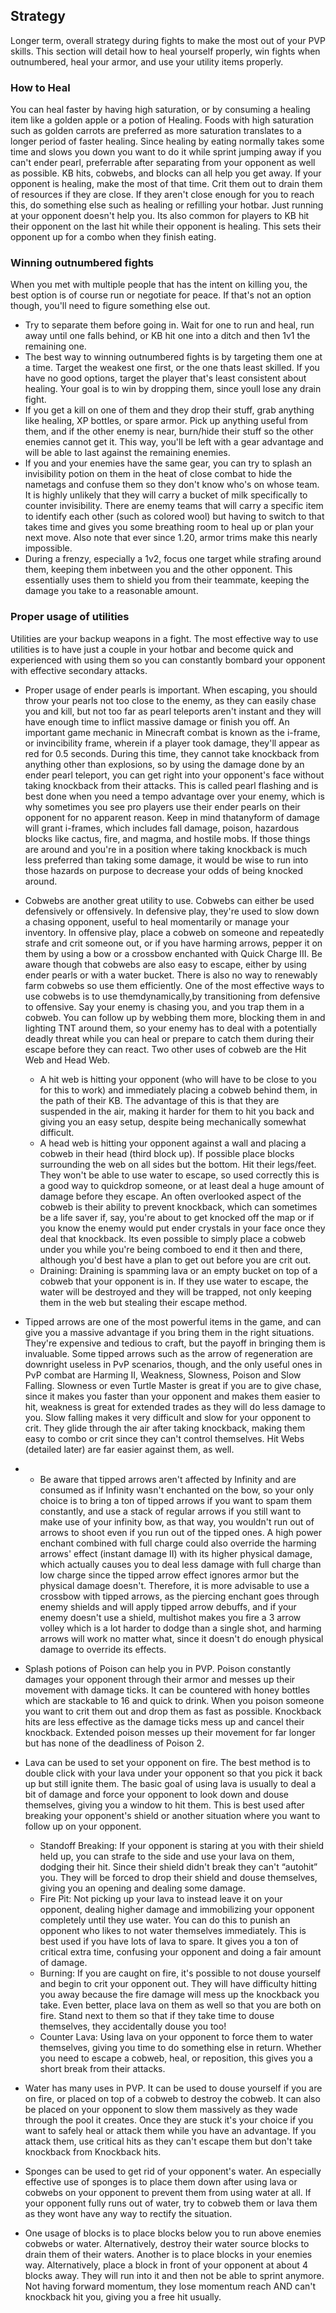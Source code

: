 ## Strategy
Longer term, overall strategy during fights to make the most out of your PVP skills. This section will detail how to heal yourself properly, win fights when outnumbered, heal your armor, and use your utility items properly.

### How to Heal
You can heal faster by having high saturation, or by consuming a healing item like a golden apple or a potion of Healing. Foods with high saturation such as golden carrots are preferred as more saturation translates to a longer period of faster healing. Since healing by eating normally takes some time and slows you down you want to do it while sprint jumping away if you can't ender pearl, preferrable after separating from your opponent as well as possible. KB hits, cobwebs, and blocks can all help you get away. If your opponent is healing, make the most of that time. Crit them out to drain them of resources if they are close. If they aren't close enough for you to reach this, do something else such as healing or refilling your hotbar. Just running at your opponent doesn't help you. Its also common for players to KB hit their opponent on the last hit while their opponent is healing. This sets their opponent up for a combo when they finish eating.

### Winning outnumbered fights
When you met with multiple people that has the intent on killing you, the best option is of course run or negotiate for peace. If that's not an option though, you'll need to figure something else out.

- Try to separate them before going in. Wait for one to run and heal, run away until one falls behind, or KB hit one into a ditch and then 1v1 the remaining one.
- The best way to winning outnumbered fights is by targeting them one at a time. Target the weakest one first, or the one thats least skilled. If you have no good options, target the player that's least consistent about healing. Your goal is to win by dropping them, since youll lose any drain fight.
- If you get a kill on one of them and they drop their stuff, grab anything like healing, XP bottles, or spare armor. Pick up anything useful from them, and if the other enemy is near, burn/hide their stuff so the other enemies cannot get it. This way, you'll be left with a gear advantage and will be able to last against the remaining enemies.
- If you and your enemies have the same gear, you can try to splash an invisibility potion on them in the heat of close combat to hide the nametags and confuse them so they don't know who's on whose team. It is highly unlikely that they will carry a bucket of milk specifically to counter invisibility. There are enemy teams that will carry a specific item to identify each other (such as colored wool) but having to switch to that takes time and gives you some breathing room to heal up or plan your next move. Also note that ever since 1.20, armor trims make this nearly impossible.
- During a frenzy, especially a 1v2, focus one target while strafing around them, keeping them inbetween you and the other opponent. This essentially uses them to shield you from their teammate, keeping the damage you take to a reasonable amount.

### Proper usage of utilities
Utilities are your backup weapons in a fight. The most effective way to use utilities is to have just a couple in your hotbar and become quick and experienced with using them so you can constantly bombard your opponent with effective secondary attacks.

- Proper usage of ender pearls is important. When escaping, you should throw your pearls not too close to the enemy, as they can easily chase you and kill, but not too far as pearl teleports aren't instant and they will have enough time to inflict massive damage or finish you off. An important game mechanic in Minecraft combat is known as the i-frame, or invincibility frame, wherein if a player took damage, they'll appear as red for 0.5 seconds. During this time, they cannot take knockback from anything other than explosions, so by using the damage done by an ender pearl teleport, you can get right into your opponent's face without taking knockback from their attacks. This is called pearl flashing and is best done when you need a tempo advantage over your enemy, which is why sometimes you see pro players use their ender pearls on their opponent for no apparent reason. Keep in mind thatanyform of damage will grant i-frames, which includes fall damage, poison, hazardous blocks like cactus, fire, and magma, and hostile mobs. If those things are around and you're in a position where taking knockback is much less preferred than taking some damage, it would be wise to run into those hazards on purpose to decrease your odds of being knocked around.

- Cobwebs are another great utility to use. Cobwebs can either be used defensively or offensively. In defensive play, they're used to slow down a chasing opponent, useful to heal momentarily or manage your inventory. In offensive play, place a cobweb on someone and repeatedly strafe and crit someone out, or if you have harming arrows, pepper it on them by using a bow or a crossbow enchanted with Quick Charge III. Be aware though that cobwebs are also easy to escape, either by using ender pearls or with a water bucket. There is also no way to renewably farm cobwebs so use them efficiently. One of the most effective ways to use cobwebs is to use themdynamically,by transitioning from defensive to offensive. Say your enemy is chasing you, and you trap them in a cobweb. You can follow up by webbing them more, blocking them in and lighting TNT around them, so your enemy has to deal with a potentially deadly threat while you can heal or prepare to catch them during their escape before they can react. Two other uses of cobweb are the Hit Web and Head Web.
	- A hit web is hitting your opponent (who will have to be close to you for this to work) and immediately placing a cobweb behind them, in the path of their KB. The advantage of this is that they are suspended in the air, making it harder for them to hit you back and giving you an easy setup, despite being mechanically somewhat difficult.
	- A head web is hitting your opponent against a wall and placing a cobweb in their head (third block up). If possible place blocks surrounding the web on all sides but the bottom. Hit their legs/feet. They won't be able to use water to escape, so used correctly this is a good way to quickdrop someone, or at least deal a huge amount of damage before they escape. An often overlooked aspect of the cobweb is their ability to prevent knockback, which can sometimes be a life saver if, say, you're about to get knocked off the map or if you know the enemy would put ender crystals in your face once they deal that knockback. Its even possible to simply place a cobweb under you while you're being comboed to end it then and there, although you'd best have a plan to get out before you are crit out.
	- Draining: Draining is spamming lava or an empty bucket on top of a cobweb that your opponent is in. If they use water to escape, the water will be destroyed and they will be trapped, not only keeping them in the web but stealing their escape method.

- Tipped arrows are one of the most powerful items in the game, and can give you a massive advantage if you bring them in the right situations. They're expensive and tedious to craft, but the payoff in bringing them is invaluable.  Some tipped arrows such as the arrow of regeneration are downright useless in PvP scenarios, though, and the only useful ones in PvP combat are Harming II, Weakness, Slowness, Poison and Slow Falling. Slowness or even Turtle Master is great if you are to give chase, since it makes you faster than your opponent and makes them easier to hit, weakness is great for extended trades as they will do less damage to you. Slow falling makes it very difficult and slow for your opponent to crit. They glide through the air after taking knockback, making them easy to combo or crit since they can't control themselves. Hit Webs (detailed  later) are far easier against them, as well.

- 
	- Be aware that tipped arrows aren't affected by Infinity and are consumed as if Infinity wasn't enchanted on the bow, so your only choice is to bring a ton of tipped arrows if you want to spam them constantly, and use a stack of regular arrows if you still want to make use of your infinity bow, as that way, you wouldn't run out of arrows to shoot even if you run out of the tipped ones. A high power enchant combined with full charge could also override the harming arrows' effect (instant damage II) with its higher physical damage, which actually causes you to deal less damage with full charge than low charge since the tipped arrow effect ignores armor but the physical damage doesn't. Therefore, it is more advisable to use a crossbow with tipped arrows, as the piercing enchant goes through enemy shields and will apply tipped arrow debuffs, and if your enemy doesn't use a shield, multishot makes you fire a 3 arrow volley which is a lot harder to dodge than a single shot, and harming arrows will work no matter what, since it doesn't do enough physical damage to override its effects.

- Splash potions of Poison can help you in PVP. Poison constantly damages your opponent through their armor and messes up their movement with damage ticks. It can be countered with honey bottles which are stackable to 16 and quick to drink. When you poison someone you want to crit them out and drop them as fast as possible. Knockback hits are less effective as the damage ticks mess up and cancel their knockback. Extended poison messes up their movement for far longer but has none of the deadliness of Poison 2.

- Lava can be used to set your opponent on fire. The best method is to double click with your lava under your opponent so that you pick it back up but still ignite them. The basic goal of using lava is usually to deal a bit of damage and force your opponent to look down and douse themselves, giving you a window to hit them. This is best used after breaking your opponent's shield or another situation where you want to follow up on your opponent.
	- Standoff Breaking: If your opponent is staring at you with their shield held up, you can strafe to the side and use your lava on them, dodging their hit. Since their shield didn't break they can't “autohit” you. They will be forced to drop their shield and douse themselves, giving you an opening and dealing some damage.
	- Fire Pit: Not picking up your lava to instead leave it on your opponent, dealing higher damage and immobilizing your opponent completely until they use water. You can do this to punish an opponent who likes to not water themselves immediately. This is best used if you have lots of lava to spare. It gives you a ton of critical extra time, confusing your opponent and doing a fair amount of damage.
	- Burning: If you are caught on fire, it's possible to not douse yourself and begin to crit your opponent out. They will have difficulty hitting you away because the fire damage will mess up the knockback you take. Even better, place lava on them as well so that you are both on fire. Stand next to them so that if they take time to douse themselves, they accidentally douse you too!
	- Counter Lava: Using lava on your opponent to force them to water themselves, giving you time to do something else in return. Whether you need to escape a cobweb, heal, or reposition, this gives you a short break from their attacks.

- Water has many uses in PVP. It can be used to douse yourself if you are on fire, or placed on top of a cobweb to destroy the cobweb. It can also be placed on your opponent to slow them massively as they wade through the pool it creates. Once they are stuck it's your choice if you want to safely heal or attack them while you have an advantage. If you attack them, use critical hits as they can't escape them but don't take knockback from Knockback hits.

- Sponges can be used to get rid of your opponent's water. An especially effective use of sponges is to place them down after using lava or cobwebs on your opponent to prevent them from using water at all. If your opponent fully runs out of water, try to cobweb them or lava them as they wont have any way to rectify the situation.

- One usage of blocks is to place blocks below you to run above enemies cobwebs or water. Alternatively, destroy their water source blocks to drain them of their waters. Another is to place blocks in your enemies way. Alternatively, place a block in front of your opponent at about 4 blocks away. They will run into it and then not be able to sprint anymore. Not having forward momentum, they lose momentum reach AND can't knockback hit you, giving you a free hit usually.

